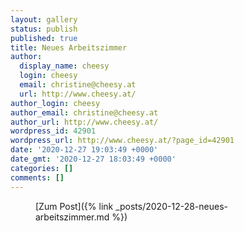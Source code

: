 ```yaml
---
layout: gallery
status: publish
published: true
title: Neues Arbeitszimmer
author:
  display_name: cheesy
  login: cheesy
  email: christine@cheesy.at
  url: http://www.cheesy.at/
author_login: cheesy
author_email: christine@cheesy.at
author_url: http://www.cheesy.at/
wordpress_id: 42901
wordpress_url: http://www.cheesy.at/?page_id=42901
date: '2020-12-27 19:03:49 +0000'
date_gmt: '2020-12-27 18:03:49 +0000'
categories: []
comments: []
---
```

<!-- wp:core-embed/wordpress {"url":"http://www.cheesy.at/2020/12/neues-arbeitszimmer/","type":"rich","providerNameSlug":"cheesy-at","className":""} -->
<figure class="wp-block-embed-wordpress wp-block-embed is-type-rich is-provider-cheesy-at">
<div class="wp-block-embed__wrapper">
[Zum Post]({% link _posts/2020-12-28-neues-arbeitszimmer.md %})
</div>
</figure>
<!-- /wp:core-embed/wordpress -->
<!-- wp:paragraph --><!-- /wp:paragraph -->
